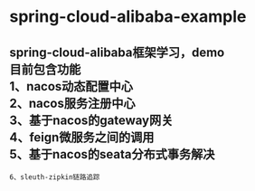 # spring-cloud-alibaba-example
spring-cloud-alibaba框架学习，demo  
    目前包含功能  
    1、nacos动态配置中心  
    2、nacos服务注册中心  
    3、基于nacos的gateway网关  
    4、feign微服务之间的调用  
    5、基于nacos的seata分布式事务解决  
-------------------------------------------  
    6、sleuth-zipkin链路追踪

